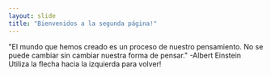 ```yaml
---
layout: slide
title: "Bienvenidos a la segunda página!"
---
```

"El mundo que hemos creado es un proceso de nuestro pensamiento. No se puede cambiar sin cambiar nuestra forma de pensar." -Albert Einstein
Utiliza la flecha hacia la izquierda para volver!

